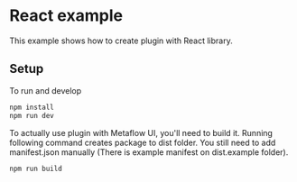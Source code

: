 # React example

This example shows how to create plugin with React library.

## Setup

To run and develop

```sh
npm install
npm run dev
```

To actually use plugin with Metaflow UI, you'll need to build it. Running following command creates package to dist folder. You still need to add manifest.json manually (There is example manifest on dist.example folder).

```sh
npm run build
```
